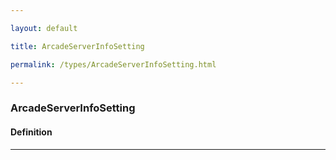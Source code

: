 ```yaml
---

layout: default

title: ArcadeServerInfoSetting

permalink: /types/ArcadeServerInfoSetting.html

---
```


### ArcadeServerInfoSetting

#### Definition

---

